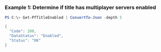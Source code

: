 ### Example 1: Determine if title has multiplayer servers enabled
```powershell
PS C:\> Get-PfTitleEnabled | ConvertTo-Json -depth 5

{
  "Code": 200,
  "DataStatus": "Enabled",
  "Status": "OK"
}
```
